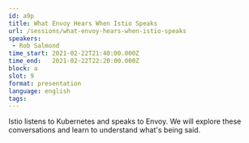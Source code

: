 ```yaml
---
id: a9p
title: What Envoy Hears When Istio Speaks
url: /sessions/what-envoy-hears-when-istio-speaks
speakers:
 - Rob Salmond
time_start: 2021-02-22T21:40:00.000Z
time_end:   2021-02-22T22:20:00.000Z
block: a
slot: 9
format: presentation
language: english
tags:
---
```


Istio listens to Kubernetes and speaks to Envoy. We will explore these conversations and learn to understand what's being said.

